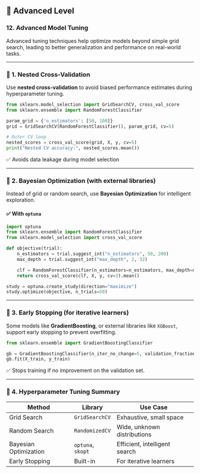 ## 🔵 Advanced Level

### 12. Advanced Model Tuning

Advanced tuning techniques help optimize models beyond simple grid search, leading to better generalization and performance on real-world tasks.

---

### 📌 1. Nested Cross-Validation

Use **nested cross-validation** to avoid biased performance estimates during hyperparameter tuning.

```python
from sklearn.model_selection import GridSearchCV, cross_val_score
from sklearn.ensemble import RandomForestClassifier

param_grid = {'n_estimators': [50, 100]}
grid = GridSearchCV(RandomForestClassifier(), param_grid, cv=5)

# Outer CV loop
nested_scores = cross_val_score(grid, X, y, cv=5)
print("Nested CV accuracy:", nested_scores.mean())
```

✅ Avoids data leakage during model selection

---

### 📌 2. Bayesian Optimization (with external libraries)

Instead of grid or random search, use **Bayesian Optimization** for intelligent exploration.

#### ✅ With `optuna`

```python
import optuna
from sklearn.ensemble import RandomForestClassifier
from sklearn.model_selection import cross_val_score

def objective(trial):
    n_estimators = trial.suggest_int("n_estimators", 50, 200)
    max_depth = trial.suggest_int("max_depth", 2, 32)

    clf = RandomForestClassifier(n_estimators=n_estimators, max_depth=max_depth)
    return cross_val_score(clf, X, y, cv=3).mean()

study = optuna.create_study(direction="maximize")
study.optimize(objective, n_trials=50)
```

---

### 📌 3. Early Stopping (for iterative learners)

Some models like **GradientBoosting**, or external libraries like `XGBoost`, support early stopping to prevent overfitting.

```python
from sklearn.ensemble import GradientBoostingClassifier

gb = GradientBoostingClassifier(n_iter_no_change=5, validation_fraction=0.1)
gb.fit(X_train, y_train)
```

✅ Stops training if no improvement on the validation set.

---

### 📌 4. Hyperparameter Tuning Summary

| Method                | Library           | Use Case                      |
| --------------------- | ----------------- | ----------------------------- |
| Grid Search           | `GridSearchCV`    | Exhaustive, small space       |
| Random Search         | `RandomizedCV`    | Wide, unknown distributions   |
| Bayesian Optimization | `optuna`, `skopt` | Efficient, intelligent search |
| Early Stopping        | Built-in          | For iterative learners        |

